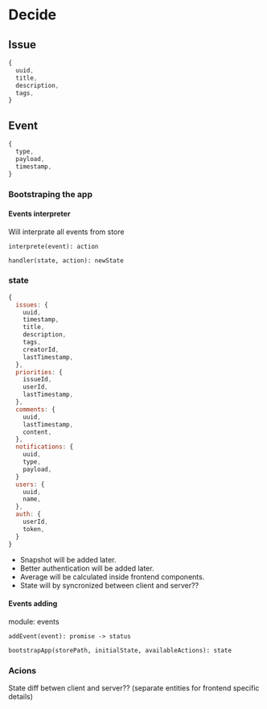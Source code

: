 # Decide

## Issue

```javascript
{
  uuid,
  title,
  description,
  tags,
}
```

## Event

```javascript
{
  type,
  payload,
  timestamp,
}
```

### Bootstraping the app

#### Events interpreter

Will interprate all events from store

`interprete(event): action`

`handler(state, action): newState`

### state

```javascript
{
  issues: {
    uuid,
    timestamp,
    title,
    description,
    tags,
    creatorId,
    lastTimestamp,
  },
  priorities: {
    issueId,
    userId,
    lastTimestamp,
  },
  comments: {
    uuid,
    lastTimestamp,
    content,
  },
  notifications: {
    uuid,
    type,
    payload,
  }
  users: {
    uuid,
    name,
  },
  auth: {
    userId,
    token,
  }
}
```

* Snapshot will be added later.
* Better authentication will be added later.
* Average will be calculated inside frontend components.
* State will by syncronized between client and server??

#### Events adding

module: events

`addEvent(event): promise -> status`

`bootstrapApp(storePath, initialState, availableActions): state`

### Acions

State diff betwen client and server??
(separate entities for frontend specific details)
